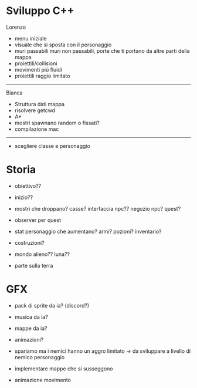 # Sviluppo C++
Lorenzo
- menu iniziale
- visuale che si sposta con il personaggio
- muri passabili muri non passabili, porte che ti portano da altre parti della mappa
- proiettili/collisioni
- movimenti più fluidi
- proiettili raggio limitato

---

Bianca
- Struttura dati mappa
- risolvere getcwd
- A*
- mostri spawnano random o fissati?
- compilazione mac

---

- scegliere classe e personaggio

# Storia
- obiettivo??
- inizio??
- mostri che droppano? casse? interfaccia npc?? negozio npc? quest?
- observer per quest
- stat personaggio che aumentano? armi? pozioni? inventario?
- costruzioni?

- mondo alieno?? luna??
- parte sulla terra


# GFX
- pack di sprite da ia? (discord?)
- musica da ia?
- mappe da ia?
- animazioni? 


- spariamo ma i nemici hanno un aggro limitato -> da sviluppare a livello di nemico personaggio

- implementare mappe che si susseggono
- animazione movimento



